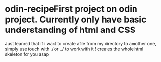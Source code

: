 # odin-recipeFirst project on odin project. Currently only have basic understanding of html and CSS
Just leanred that if i want to create afile from my directory to amother one, simply use touch with ./ or ../ to work with it
! creates the whole html skeleton for you asap
